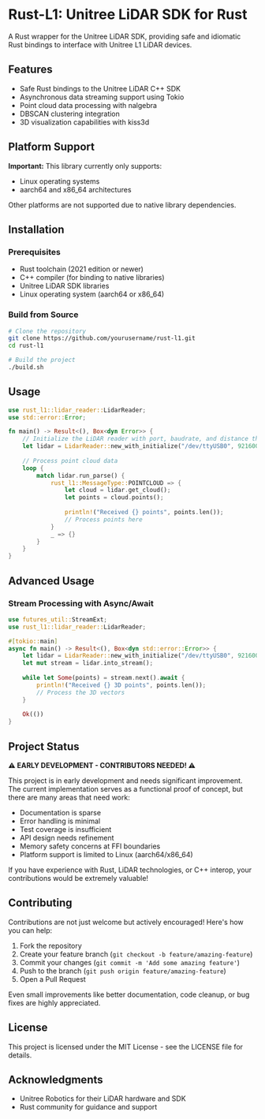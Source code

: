 # Rust-L1: Unitree LiDAR SDK for Rust

A Rust wrapper for the Unitree LiDAR SDK, providing safe and idiomatic Rust bindings to interface with Unitree L1 LiDAR devices.

## Features

- Safe Rust bindings to the Unitree LiDAR C++ SDK
- Asynchronous data streaming support using Tokio
- Point cloud data processing with nalgebra
- DBSCAN clustering integration
- 3D visualization capabilities with kiss3d

## Platform Support

**Important:** This library currently only supports:
- Linux operating systems
- aarch64 and x86_64 architectures

Other platforms are not supported due to native library dependencies.

## Installation

### Prerequisites

- Rust toolchain (2021 edition or newer)
- C++ compiler (for binding to native libraries)
- Unitree LiDAR SDK libraries
- Linux operating system (aarch64 or x86_64)

### Build from Source

```bash
# Clone the repository
git clone https://github.com/yourusername/rust-l1.git
cd rust-l1

# Build the project
./build.sh
```

## Usage

```rust
use rust_l1::lidar_reader::LidarReader;
use std::error::Error;

fn main() -> Result<(), Box<dyn Error>> {
    // Initialize the LiDAR reader with port, baudrate, and distance thresholds
    let lidar = LidarReader::new_with_initialize("/dev/ttyUSB0", 921600, 30.0, 0.1)?;
    
    // Process point cloud data
    loop {
        match lidar.run_parse() {
            rust_l1::MessageType::POINTCLOUD => {
                let cloud = lidar.get_cloud();
                let points = cloud.points();
                
                println!("Received {} points", points.len());
                // Process points here
            }
            _ => {}
        }
    }
}
```

## Advanced Usage

### Stream Processing with Async/Await

```rust
use futures_util::StreamExt;
use rust_l1::lidar_reader::LidarReader;

#[tokio::main]
async fn main() -> Result<(), Box<dyn std::error::Error>> {
    let lidar = LidarReader::new_with_initialize("/dev/ttyUSB0", 921600, 30.0, 0.1)?;
    let mut stream = lidar.into_stream();
    
    while let Some(points) = stream.next().await {
        println!("Received {} 3D points", points.len());
        // Process the 3D vectors
    }
    
    Ok(())
}
```

## Project Status

**⚠️ EARLY DEVELOPMENT - CONTRIBUTORS NEEDED! ⚠️**

This project is in early development and needs significant improvement. The current implementation serves as a functional proof of concept, but there are many areas that need work:

- Documentation is sparse
- Error handling is minimal
- Test coverage is insufficient
- API design needs refinement
- Memory safety concerns at FFI boundaries
- Platform support is limited to Linux (aarch64/x86_64)

If you have experience with Rust, LiDAR technologies, or C++ interop, your contributions would be extremely valuable!

## Contributing

Contributions are not just welcome but actively encouraged! Here's how you can help:

1. Fork the repository
2. Create your feature branch (`git checkout -b feature/amazing-feature`)
3. Commit your changes (`git commit -m 'Add some amazing feature'`)
4. Push to the branch (`git push origin feature/amazing-feature`)
5. Open a Pull Request

Even small improvements like better documentation, code cleanup, or bug fixes are highly appreciated.

## License

This project is licensed under the MIT License - see the LICENSE file for details.

## Acknowledgments

- Unitree Robotics for their LiDAR hardware and SDK
- Rust community for guidance and support